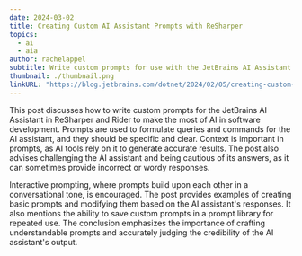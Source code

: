 ```yaml
---
date: 2024-03-02
title: Creating Custom AI Assistant Prompts with ReSharper
topics:
  - ai
  - aia
author: rachelappel
subtitle: Write custom prompts for use with the JetBrains AI Assistant in ReSharper and Rider so you can make the most of AI.
thumbnail: ./thumbnail.png
linkURL: "https://blog.jetbrains.com/dotnet/2024/02/05/creating-custom-ai-prompts-with-resharper/"
---
```


This post discusses how to write custom prompts for the JetBrains AI Assistant in ReSharper and Rider to make the most of AI in software development. Prompts are used to formulate queries and commands for the AI assistant, and they should be specific and clear. Context is important in prompts, as AI tools rely on it to generate accurate results. The post also advises challenging the AI assistant and being cautious of its answers, as it can sometimes provide incorrect or wordy responses.

Interactive prompting, where prompts build upon each other in a conversational tone, is encouraged. The post provides examples of creating basic prompts and modifying them based on the AI assistant's responses. It also mentions the ability to save custom prompts in a prompt library for repeated use. The conclusion emphasizes the importance of crafting understandable prompts and accurately judging the credibility of the AI assistant's output.
